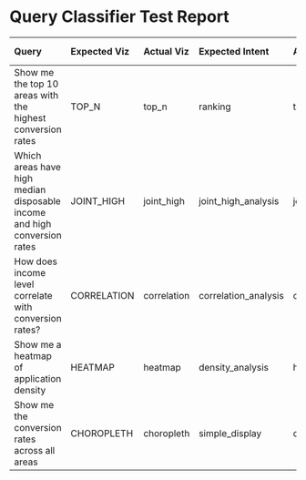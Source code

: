 
# Query Classifier Test Report

| Query | Expected Viz | Actual Viz | Expected Intent | Actual Intent | Layers Match | Status |
| :--- | :--- | :--- | :--- | :--- | :--- | :--- |
| Show me the top 10 areas with the highest conversion rates | TOP_N | top_n | ranking | top_n_analysis | ✅ | ✅ PASS |
| Which areas have high median disposable income and high conversion rates | JOINT_HIGH | joint_high | joint_high_analysis | joint_high_analysis | ✅ | ✅ PASS |
| How does income level correlate with conversion rates? | CORRELATION | correlation | correlation_analysis | correlation_analysis | ✅ | ✅ PASS |
| Show me a heatmap of application density | HEATMAP | heatmap | density_analysis | heatmap_analysis | ✅ | ✅ PASS |
| Show me the conversion rates across all areas | CHOROPLETH | choropleth | simple_display | choropleth_analysis | ✅ | ✅ PASS |
